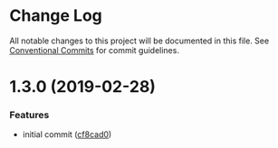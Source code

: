 # Change Log

All notable changes to this project will be documented in this file. See
[Conventional Commits](https://conventionalcommits.org) for commit guidelines.

# 1.3.0 (2019-02-28)

### Features

- initial commit ([cf8cad0](https://github.com/sbekrin/spire/commit/cf8cad0))
